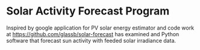 # Solar Activity Forecast Program
Inspired by google application for PV solar energy estimator and code work at https://github.com/glassb/solar-forecast has examined and Python software that forecast sun activity with feeded solar irradiance data.
